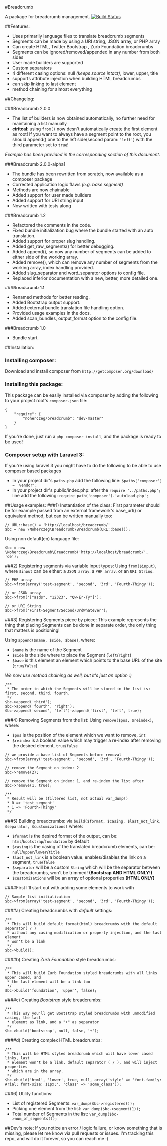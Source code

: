 #Breadcrumb

A package for breadcrumb management. [![Build Status](https://secure.travis-ci.org/noherczeg/breadcrumb.png?branch=develop)](https://travis-ci.org/noherczeg/breadcrumb)

##Features:

+ Uses primarily language files to translate breadcrumb segments
+ Segments can be made by using a URI string, JSON array, or PHP array
+ Can create HTML, Twitter Bootstrap , Zurb Foundation breadcrumbs
+ Segments can be ignored/removed/appended in any number from both sides
+ User made builders are supported
+ Custom separators
+ 4 different casing options: null _(keeps source intact)_, lower, upper, title
+ supports attribute injection when building HTML breadcrumbs
+ can skip linking to last element
+ method chaining for almost everything

##Changelog:

###Breadcrumb 2.0.0
+ The list of builders is now obtained automatically, no further need for maintaining a list manually
+ __ciritcal__: using `from()` now desn't automatically create the first element as root! If you want to always have a segment point to the root, you should append() one to the left side(second param: `'left'`) with the third parameter set to `true`!

_Example has been provided in the corresponding section of this document._

###Breadcrumb 2.0.0-alpha1
+ The bundle has been rewritten from scratch, now available as a composer package
+ Corrected application logic flaws _(e.g. base segment)_
+ Methods are now chainable
+ Added support for user made builders
+ Added support for URI string input
+ Now written with tests along

###Breadcrumb 1.2

+ Refactored the comments in the code.
+ Fixed bundle initialization bug where the bundle started with an auto translation.
+ Added support for proper slug handling.
+ Added get_raw_segments() for better debugging.
+ Added append(), so now any number of segments can be added to either side of the working array.
+ Added remove(), which can remove any number of segments from the working array, index handling provided.
+ Added slug_separator and word_separator options to config file.
+ Replaced inferior documentation with a new, better, more detailed one.

###Breadcrumb 1.1

+ Renamed methods for better reading.
+ Added Bootstrap output support.
+ Added external bundle translation file handling option.
+ Provided usage examples in the docs.
+ Added scan_bundles, output_format option to the config file.

###Breadcrumb 1.0
+ Bundle start.

##Installation:

### Installing composer:
Download and install composer from `http://getcomposer.org/download/`

### Installing this package:
This package can be easily installed via composer by adding the following to your project root's `composer.json` file:
```
{
    "require": {
        "noherczeg/breadcrumb": "dev-master"
    }
}
```
If you're done, just run a `php composer install`, and the package is ready to be used!

### Composer setup with Laravel 3:
If you're using laravel 3 you might have to do the following to be able to use composer based packages

- In your project dir's `paths.php` add the following line: `$paths['composer'] = 'vendor';`
- In your project dir's public/index.php: after the `require '../paths.php';` line add the following: `require path('composer').'autoload.php';`


##Usage examples:
###1) Instantiation of the class:
First parameter should be for example passed from an external framework's base_url() or equivalent method, but can be written manually too:
```
// URL::base() = 'http://localhost/breadcrumb/'
$bc = new \Noherczeg\Breadcrumb\Breadcrumb(URL::base());
```
Using non default(en) language file:
```
$bc = new \Noherczeg\Breadcrumb\Breadcrumb('http://localhost/breadcrumb/', 'de');
```

###2) Registering segments via variable input types:
Using `from($input)`, where `$input` can be either: a `JSON array`, a `PHP array`, or an `URI String`.
```
// PHP array
$bc->from(array('test-segment', 'second', '3rd', 'Fourth-Thingy'));

// or JSON array
$bc->from('["asds", "12323", "Qw-Er-Ty"]');

// or URI String
$bc->from('First-Segment/Second/3rdWhatever');
```

###3) Registering Segments piece by piece:
This example represents the thing that placing Segments can be done in separate order, the only thing that matters is positioning!

Using `append($name, $side, $base)`, where:

+ `$name` is the name of the Segment
+ `$side` is the side where to place the Segment (`left`/`right`)
+ `$base` is this element an element which points to the base URL of the site (`true`/`false`)

_We now use method chaining as well, but it's just an option :)_
```
/**
 * The order in which the Segments will be stored in the list is: first, second, third, fourth.
 */
$bc->append('third');
$bc->append('fourth', 'right');
$bc->append('second', 'left')->append('first', 'left', true);

```

###4) Removing Segments from the list:
Using `remove($pos, $reindex)`, where:

+ `$pos` is the position of the element which we want to remove, `int`
+ `$reindex` is a boolean value which may trigger a re-index after removing the desired element, `true`/`false`

```
// we provide a base list of Segments before removal
$bc->from(array('test-segment', 'second', '3rd', 'Fourth-Thingy'));

// remove the Segment on index: 2
$bc->remove(2);

// remove the Segment on index: 1, and re-index the list after
$bc->remove(1, true);

/**
 * Result will be (filtered list, not actual var_dump!)
 * 0 => 'test_segment'
 * 1 => 'Fourth-Thingy'
 */
```

###5) Building breadcrumbs:
via `build($format, $casing, $last_not_link, $separator, $customizations)` where:

+ `$format` is the desired format of the output, can be: `html`/`bootstrap`/`foundation` by default
+ `$casing` is the casing of the translated breadcrumb elements, can be: `null`/`upper`/`lower`/`title`
+ `$last_not_link` is a boolean value, enables/disables the link on a segment, `true`/`false`
+ `$separator` will be a custom `String` which will be the separator between the breadcrumbs, won't be trimmed! __(Bootstrap AND HTML ONLY!)__
+ `$customizations` will be an array of optional properties __(HTML ONLY)__

####First I'll start out with adding some elements to work with
```
// Sample list initialization
$bc->from(array('test-segment', 'second', '3rd', 'Fourth-Thingy'));
```

####a) Creating breadcrumbs with _default_ settings:
```
/**
 * This will build default format(html) breadcrumbs with the default separator( / )
 * without any casing modification or property injection, and the last element
 * won't be a link
 */
$bc->build();
```

####b) Creating _Zurb Foundation_ style breadcrumbs:
```
/**
 * This will build Zurb Foundation styled breadcrumbs with all links upper cased, and
 * the last element will be a link too
 */
$bc->build('foundation', 'upper', false);
```

####c) Creating _Bootstrap_ style breadcrumbs:
```
/**
 * This way you'll get Bootstrap styled breadcrumbs with unmodified casing, the last
 * element as link, and a "+" as separator
 */
$bc->build('bootstrap', null, false, '+');
```

####d) Creating complex HTML breadcrumbs:
```
/**
 * This will be HTML styled breadcrumb which will have lower cased links, last
 * element won't be a link, default separator ( / ), and will inject properties
 * which are in the array.
 */
$bc->build('html', 'lower', true, null, array('style' => 'font-family: Arial; font-size: 11px;', 'class' => 'some_class'));

```

###6) Utility functions:

+ List of registered Segments: `var_dump($bc->registered());`
+ Picking one element from the list: `var_dump($bc->segment(1));`
+ Total number of Segments in the list: `var_dump($bc->num_of_segments());`

##Dev's note:
If you notice an error / logic failure, or know something that is missing, please let me know via pull requests or issues. I'm tracking this repo, and will do it forever, so you can reach me :)